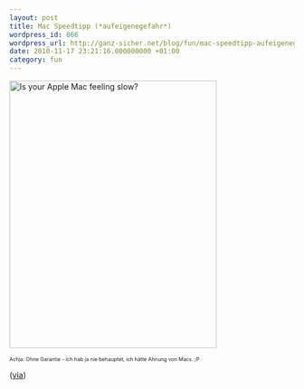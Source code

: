```yaml
---
layout: post
title: Mac Speedtipp (*aufeigenegefahr*)
wordpress_id: 866
wordpress_url: http://ganz-sicher.net/blog/fun/mac-speedtipp-aufeigenegefahr/
date: 2010-11-17 23:21:16.000000000 +01:00
category: fun
---
```

<a href="{{site.url}}/wp-content/uploads/isyourapplemacfeelingslow.jpg" target="_blank">
<img class="borderimg centered" src="{{site.url}}/wp-content/uploads/isyourapplemacfeelingslow.jpg" alt="Is your Apple Mac feeling slow?" width="366" height="473" /></a>

<span style="font-size: xx-small;">Achja: Ohne Garantie - ich hab ja nie behauptet, ich hätte Ahnung von Macs. ;P</span>

(<a title="via buntspecht.us - thx!" href="http://buntspecht.us/2010/09/08/speed-up-your-mac/" target="_blank">via</a>)

